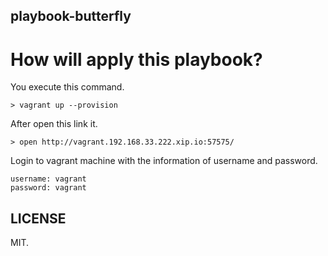 playbook-butterfly
------------------

# How will apply this playbook?

You execute this command.

```
> vagrant up --provision
```

After open this link it.

```
> open http://vagrant.192.168.33.222.xip.io:57575/
```

Login to vagrant machine with the information of username and password.

```
username: vagrant
password: vagrant
```

LICENSE
-------

MIT.
